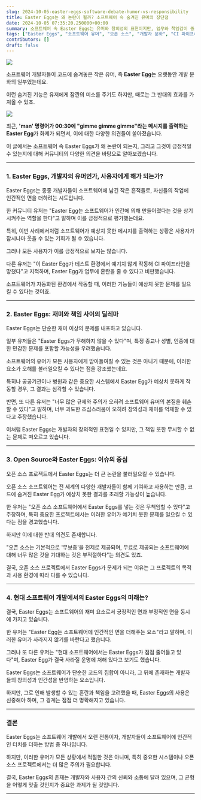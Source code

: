 ```yaml
---
slug: 2024-10-05-easter-eggs-software-debate-humor-vs-responsibility
title: Easter Eggs는 왜 논란이 될까? 소프트웨어 속 숨겨진 유머의 장단점
date: 2024-10-05 07:35:20.250000+00:00
summary: 소프트웨어 속 Easter Eggs는 유머와 창의성의 표현이지만, 업무와 책임감이 중요한 환경에서는 논란이 될 수 있습니다. 개발자와 사용자 간의 신뢰와 균형이 중요한 요소입니다.
tags: ["Easter Eggs", "소프트웨어 유머", "오픈 소스", "개발자 문화", "CI 파이프라인", "책임"]
contributors: []
draft: false
---
```


![](https://blogger.googleusercontent.com/img/a/AVvXsEgoaFNSBXMIZhxOtdWFspclvlHPYexdLUDS0bQ_W4zUfrqWdHX4qspvSiJ9aCnb9oqY1qBF-u54cpF1bf52jBQyI0CcKctMUSCK64eUqUcM_91RXZEdpicbPKSLTypvnhR0BgQxsXwej3emjrCxNwDly0vfFtNni97zpvMNdKrypKiaIb6rtODFdjHWK0o)

소프트웨어 개발자들이 코드에 숨겨놓은 작은 유머, 즉 **Easter Egg**는 오랫동안 개발 문화의 일부였는데요.

이런 숨겨진 기능은 유저에게 잠깐의 미소를 주기도 하지만, 때로는 그 반대의 효과를 가져올 수 있죠.

![](https://blogger.googleusercontent.com/img/a/AVvXsEhh7zeZ5uzhIYJJkyEEYyRyPViHTWYSlPYNAAm9LLdoSx207zK-Encw0pWSOgZVWrbLkygmRDSKWrFMsJ1sD_zzwNXIrEZX-X3VouJmoo9_v_sWcf3BD0AF5h8aw8G93KbzAPAStLeMnRJdDEOv9PNMU4wJ3d366z_PwLg8yLc9SoHjyp2kr59j-fZ9I9Q)

최근, **'man' 명령어가 00:30에 "gimme gimme gimme"라는 메시지를 출력하는 Easter Egg**가 화제가 되면서, 이에 대한 다양한 의견들이 쏟아졌습니다.

이 글에서는 소프트웨어 속 Easter Eggs가 왜 논란이 되는지, 그리고 그것이 긍정적일 수 있는지에 대해 커뮤니티의 다양한 의견을 바탕으로 알아보겠습니다.

---

### 1. **Easter Eggs, 개발자의 유머인가, 사용자에게 해가 되는가?**

Easter Eggs는 종종 개발자들이 소프트웨어에 남긴 작은 흔적들로, 자신들의 작업에 인간적인 면을 더하려는 시도입니다.

한 커뮤니티 유저는 "Easter Egg는 소프트웨어가 인간에 의해 만들어졌다는 것을 상기시켜주는 역할을 한다"고 말하며 이를 긍정적으로 평가했는데요.

특히, 이번 사례에서처럼 소프트웨어가 예상치 못한 메시지를 출력하는 상황은 사용자가 잠시나마 웃을 수 있는 기회가 될 수 있습니다.

그러나 모든 사용자가 이를 긍정적으로 보지는 않습니다.

다른 유저는 "이 Easter Egg가 테스트 환경에서 예기치 않게 작동해 CI 파이프라인을 망쳤다"고 지적하며, Easter Egg가 업무에 혼란을 줄 수 있다고 비판했습니다.

소프트웨어가 자동화된 환경에서 작동할 때, 이러한 기능들이 예상치 못한 문제를 일으킬 수 있다는 것이죠.

---

### 2. **Easter Eggs: 재미와 책임 사이의 딜레마**

Easter Eggs는 단순한 재미 이상의 문제를 내포하고 있습니다.

일부 유저들은 "Easter Eggs가 무해하지 않을 수 있다"며, 특정 종교나 성별, 인종에 대한 민감한 문제를 포함할 가능성을 우려했습니다.

소프트웨어의 유머가 모든 사용자에게 받아들여질 수 있는 것은 아니기 때문에, 이러한 요소가 오해를 불러일으킬 수 있다는 점을 강조했는데요.

특히나 공공기관이나 병원과 같은 중요한 시스템에서 Easter Egg가 예상치 못하게 작동할 경우, 그 결과는 심각할 수 있습니다.

반면, 또 다른 유저는 "너무 많은 규제와 주의가 오히려 소프트웨어 유머의 본질을 훼손할 수 있다"고 말하며, 너무 과도한 조심스러움이 오히려 창의성과 재미를 억제할 수 있다고 주장했습니다.

이처럼 Easter Eggs는 개발자의 창의적인 표현일 수 있지만, 그 책임 또한 무시할 수 없는 문제로 떠오르고 있습니다.

---

### 3. **Open Source와 Easter Eggs: 이슈의 중심**

오픈 소스 프로젝트에서 Easter Eggs는 더 큰 논란을 불러일으킬 수 있습니다.

오픈 소스 소프트웨어는 전 세계의 다양한 개발자들이 함께 기여하고 사용하는 만큼, 코드에 숨겨진 Easter Egg가 예상치 못한 결과를 초래할 가능성이 높습니다.

한 유저는 "오픈 소스 소프트웨어에서 Easter Eggs를 넣는 것은 무책임할 수 있다"고 주장하며, 특히 중요한 프로젝트에서는 이러한 유머가 예기치 못한 문제를 일으킬 수 있다는 점을 경고했습니다.

하지만 이에 대한 반대 의견도 존재합니다.

"오픈 소스는 기본적으로 '무보증'을 전제로 제공되며, 무료로 제공되는 소프트웨어에 대해 너무 많은 것을 기대하는 것은 부적절하다"는 의견도 있죠.

결국, 오픈 소스 프로젝트에서 Easter Eggs가 문제가 되는 이유는 그 프로젝트의 목적과 사용 환경에 따라 다를 수 있습니다.

---

### 4. **현대 소프트웨어 개발에서의 Easter Eggs의 미래는?**

결국, Easter Eggs는 소프트웨어의 재미 요소로서 긍정적인 면과 부정적인 면을 동시에 가지고 있습니다.

한 유저는 "Easter Egg는 소프트웨어에 인간적인 면을 더해주는 요소"라고 말하며, 이러한 유머가 사라지지 않기를 바란다고 했습니다.

그러나 또 다른 유저는 "현대 소프트웨어에서는 Easter Eggs가 점점 줄어들고 있다"며, Easter Egg가 결국 사라질 운명에 처해 있다고 보기도 했습니다.

Easter Eggs는 소프트웨어가 단순한 코드의 집합이 아니라, 그 뒤에 존재하는 개발자들의 창의성과 인간성을 반영하는 요소입니다.

하지만, 그로 인해 발생할 수 있는 혼란과 책임을 고려했을 때, Easter Eggs의 사용은 신중해야 하며, 그 경계는 점점 더 명확해지고 있습니다.

---

### 결론

Easter Eggs는 소프트웨어 개발에서 오랜 전통이자, 개발자들이 소프트웨어에 인간적인 터치를 더하는 방법 중 하나입니다.

하지만, 이러한 유머가 모든 상황에서 적절한 것은 아니며, 특히 중요한 시스템이나 오픈 소스 프로젝트에서는 더 많은 주의가 필요합니다.

결국, Easter Eggs의 존재는 개발자와 사용자 간의 신뢰와 소통에 달려 있으며, 그 균형을 어떻게 맞출 것인지가 중요한 과제가 될 것입니다.

---

